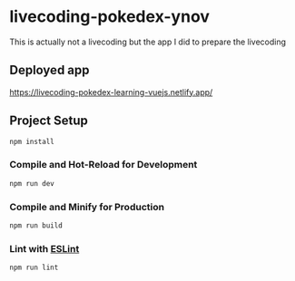 # livecoding-pokedex-ynov

This is actually not a livecoding but the app I did to prepare the livecoding

## Deployed app
https://livecoding-pokedex-learning-vuejs.netlify.app/

## Project Setup

```sh
npm install
```

### Compile and Hot-Reload for Development

```sh
npm run dev
```

### Compile and Minify for Production

```sh
npm run build
```

### Lint with [ESLint](https://eslint.org/)

```sh
npm run lint
```
